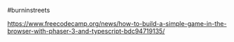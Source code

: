 #burninstreets

https://www.freecodecamp.org/news/how-to-build-a-simple-game-in-the-browser-with-phaser-3-and-typescript-bdc94719135/
